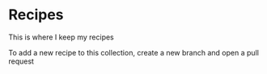 # Recipes

This is where I keep my recipes

To add a new recipe to this collection, create a new branch and open a pull request
